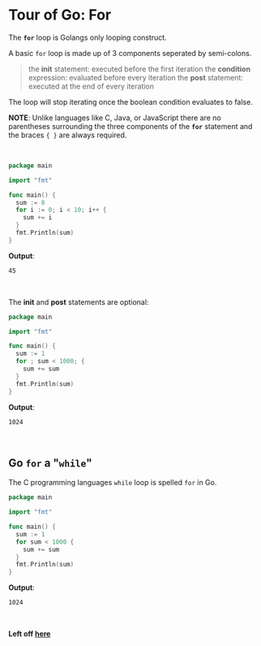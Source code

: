 # Tour of Go: For

The **`for`** loop is Golangs only looping construct.

A basic `for` loop is made up of 3 components seperated by semi-colons.

> the **init** statement: executed before the first iteration
> the **condition** expression: evaluated before every iteration
> the **post** statement: executed at the end of every iteration

The loop will stop iterating once the boolean condition evaluates to false.

**NOTE**: Unlike languages like C, Java, or JavaScript there are no parentheses surrounding the three components of the **`for`** statement and the braces `{ }` are always required.

</br>

```go
package main

import "fmt"

func main() {
  sum := 0
  for i := 0; i < 10; i++ {
    sum += i
  }
  fmt.Println(sum)
}
```

**Output**:

```txt
45
```

</br>

The **init** and **post** statements are optional:

```go
package main

import "fmt"

func main() {
  sum := 1
  for ; sum < 1000; {
    sum += sum
  }
  fmt.Println(sum)
}
```

**Output**:

```txt
1024
```

</br>

## Go `for` a "`while`"

The C programming languages `while` loop is spelled `for` in Go.

```go
package main

import "fmt"

func main() {
  sum := 1
  for sum < 1000 {
    sum += sum
  }
  fmt.Println(sum)
}
```

**Output**:

```txt
1024
```

</br>

**Left off [here](<https://tour.golang.org/flowcontrol/1>)**
